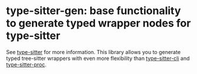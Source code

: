 # type-sitter-gen: base functionality to generate typed wrapper nodes for type-sitter

See [type-sitter](https://github.com/Jakobeha/type-sitter#readme) for more information. This library allows you to generate typed tree-sitter wrappers with even more flexibility than [type-sitter-cli](https://crates.io/crates/type-sitter-cli) and [type-sitter-proc](https://crates.io/crates/type-sitter-proc).